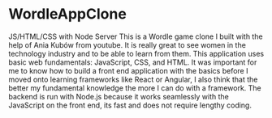 # WordleAppClone
JS/HTML/CSS with Node Server 
This is a Wordle game clone I built with the help of Ania Kubów from youtube. It is really great to see women in the technology industry and to be able to learn from them. This application uses basic web fundamentals: JavaScript, CSS, and HTML. It was important for me to know how to build a front end application with the basics before I moved onto learning frameworks like React or Angular, I also think that the better my fundamental knowledge the more I can do with a framework. The backend is run with Node.js because it works seamlessly with the JavaScript on the front end, its fast and does not require lengthy coding. 
